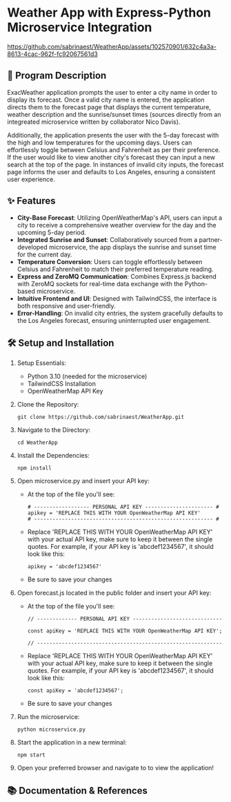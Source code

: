 # Weather App with Express-Python Microservice Integration

https://github.com/sabrinaest/WeatherApp/assets/102570901/632c4a3a-8613-4cac-962f-fc92067561d3

## 📝 Program Description

ExacWeather application prompts the user to enter a city name in order to display its forecast. Once a valid city name is entered, the application directs them to the forecast page that displays the current temperature, weather description and the sunrise/sunset times (sources directly from an integreated microservice written by collaborator Nico Davis). 

Additionally, the application presents the user with the 5-day forecast with the high and low temperatures for the upcoming days. Users can effortlessly toggle between Celsius and Fahrenheit as per their preference. If the user would like to view another city's forecast they can input a new search at the top of the page. In instances of invalid city inputs, the forecast page informs the user and defaults to Los Angeles, ensuring a consistent user experience. 

## ✨ Features

* **City-Base Forecast**: Utilizing OpenWeatherMap's API, users can input a city to receive a comprehensive weather overview for the day and the upcoming 5-day period.
* **Integrated Sunrise and Sunset**: Collaboratively sourced from a partner-developed microservice, the app displays the sunrise and sunset time for the current day.
* **Temperature Conversion**: Users can toggle effortlessly between Celsius and Fahrenheit to match their preferred temperature reading.
* **Express and ZeroMQ Communication**: Combines Express.js backend with ZeroMQ sockets for real-time data exchange with the Python-based microservice.
* **Intuitive Frontend and UI**: Designed with TailwindCSS, the interface is both responsive and user-friendly. 
* **Error-Handling**: On invalid city entries, the system gracefully defaults to the Los Angeles forecast, ensuring uninterrupted user engagement.

## 🛠️ Setup and Installation

1. Setup Essentials:
   * Python 3.10 (needed for the microservice)
   * TailwindCSS Installation
   * OpenWeatherMap API Key

2. Clone the Repository:

   ```
   git clone https://github.com/sabrinaest/WeatherApp.git
   ```

3. Navigate to the Directory:

   ```
   cd WeatherApp
   ```

4. Install the Dependencies:

   ```
   npm install
   ```

5. Open microservice.py and insert your API key:
   * At the top of the file you'll see:
     
     ```
     # ------------------ PERSONAL API KEY ---------------------- # 
     apikey = 'REPLACE THIS WITH YOUR OpenWeatherMap API KEY'
     # ---------------------------------------------------------- #
     ```
   
   * Replace 'REPLACE THIS WITH YOUR OpenWeatherMap API KEY' with your actual API key, make sure to keep it between the single quotes. For example, if your API key is 'abcdef1234567', it should look like this:

     ```
     apikey = 'abcdef1234567'
     ```

   * Be sure to save your changes
     
6. Open forecast.js located in the public folder and insert your API key:
   * At the top of the file you'll see:

     ```
     // ------------- PERSONAL API KEY -----------------------------

     const apiKey = 'REPLACE THIS WITH YOUR OpenWeatherMap API KEY';

     // ------------------------------------------------------------
     ```

    * Replace 'REPLACE THIS WITH YOUR OpenWeatherMap API KEY' with your actual API key, make sure to keep it between the single quotes. For example, if your API key is 'abcdef1234567', it should look like this:
  
      ```
      const apiKey = 'abcdef1234567';
      ```

    * Be sure to save your changes

7. Run the microservice:

   ```
   python microservice.py
   ```

8. Start the application in a new terminal:

   ```
   npm start
   ```

9. Open your preferred browser and navigate to [](http://localhost:3000/) to view the application!

## 📚 Documentation & References

